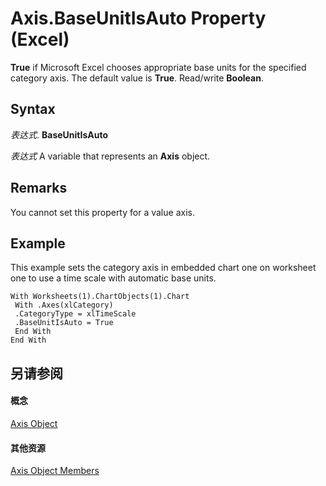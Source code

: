 
# Axis.BaseUnitIsAuto Property (Excel)

 **True** if Microsoft Excel chooses appropriate base units for the specified category axis. The default value is **True**. Read/write **Boolean**.


## Syntax

 _表达式_. **BaseUnitIsAuto**

 _表达式_ A variable that represents an **Axis** object.


## Remarks

You cannot set this property for a value axis.


## Example

This example sets the category axis in embedded chart one on worksheet one to use a time scale with automatic base units.


```
With Worksheets(1).ChartObjects(1).Chart 
 With .Axes(xlCategory) 
 .CategoryType = xlTimeScale 
 .BaseUnitIsAuto = True 
 End With 
End With
```


## 另请参阅


#### 概念


[Axis Object](7e08c61b-90f4-8d91-0ee2-84283d10b324.md)
#### 其他资源


[Axis Object Members](http://msdn.microsoft.com/library/2b60f79e-339d-a6cf-7ec6-a915b550c634%28Office.15%29.aspx)